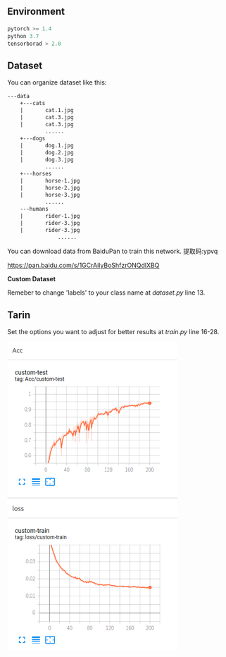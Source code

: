 ## Environment

```python
pytorch >= 1.4
python 3.7
tensorborad > 2.0
```

## Dataset

You can organize dataset like this:

```
---data
	+---cats
	|       cat.1.jpg
	|       cat.3.jpg
	|       cat.3.jpg
	        ......
	+---dogs
	|       dog.1.jpg
	|       dog.2.jpg
	|       dog.3.jpg
	        ......
	+---horses
	|       horse-1.jpg
	|       horse-2.jpg
	|       horse-3.jpg
	        ......
	---humans
	|    	rider-1.jpg
	|    	rider-3.jpg
	|   	rider-3.jpg
                ......
```

You can download data from BaiduPan to train this network. 提取码:ypvq

https://pan.baidu.com/s/1GCrAilyBoShfzrONQdlXBQ

 

**Custom Dataset**

Remeber to change 'labels'  to your class name at *dataset.py* line 13.



## Tarin

Set the options you want to adjust for better results at *train.py* line 16-28.

![Train Results](resnet18_train_acc.png)
